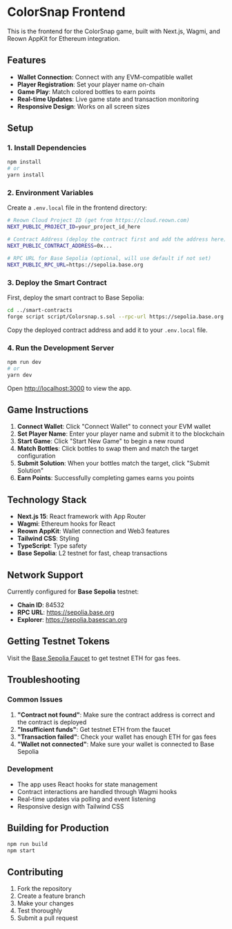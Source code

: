 # ColorSnap Frontend

This is the frontend for the ColorSnap game, built with Next.js, Wagmi, and Reown AppKit for Ethereum integration.

## Features

- **Wallet Connection**: Connect with any EVM-compatible wallet
- **Player Registration**: Set your player name on-chain
- **Game Play**: Match colored bottles to earn points
- **Real-time Updates**: Live game state and transaction monitoring
- **Responsive Design**: Works on all screen sizes

## Setup

### 1. Install Dependencies

```bash
npm install
# or
yarn install
```

### 2. Environment Variables

Create a `.env.local` file in the frontend directory:

```bash
# Reown Cloud Project ID (get from https://cloud.reown.com)
NEXT_PUBLIC_PROJECT_ID=your_project_id_here

# Contract Address (deploy the contract first and add the address here)
NEXT_PUBLIC_CONTRACT_ADDRESS=0x...

# RPC URL for Base Sepolia (optional, will use default if not set)
NEXT_PUBLIC_RPC_URL=https://sepolia.base.org
```

### 3. Deploy the Smart Contract

First, deploy the smart contract to Base Sepolia:

```bash
cd ../smart-contracts
forge script script/Colorsnap.s.sol --rpc-url https://sepolia.base.org --broadcast
```

Copy the deployed contract address and add it to your `.env.local` file.

### 4. Run the Development Server

```bash
npm run dev
# or
yarn dev
```

Open [http://localhost:3000](http://localhost:3000) to view the app.

## Game Instructions

1. **Connect Wallet**: Click "Connect Wallet" to connect your EVM wallet
2. **Set Player Name**: Enter your player name and submit it to the blockchain
3. **Start Game**: Click "Start New Game" to begin a new round
4. **Match Bottles**: Click bottles to swap them and match the target configuration
5. **Submit Solution**: When your bottles match the target, click "Submit Solution"
6. **Earn Points**: Successfully completing games earns you points

## Technology Stack

- **Next.js 15**: React framework with App Router
- **Wagmi**: Ethereum hooks for React
- **Reown AppKit**: Wallet connection and Web3 features
- **Tailwind CSS**: Styling
- **TypeScript**: Type safety
- **Base Sepolia**: L2 testnet for fast, cheap transactions

## Network Support

Currently configured for **Base Sepolia** testnet:
- **Chain ID**: 84532
- **RPC URL**: https://sepolia.base.org
- **Explorer**: https://sepolia.basescan.org

## Getting Testnet Tokens

Visit the [Base Sepolia Faucet](https://www.coinbase.com/faucets/base-ethereum-sepolia-faucet) to get testnet ETH for gas fees.

## Troubleshooting

### Common Issues

1. **"Contract not found"**: Make sure the contract address is correct and the contract is deployed
2. **"Insufficient funds"**: Get testnet ETH from the faucet
3. **"Transaction failed"**: Check your wallet has enough ETH for gas fees
4. **"Wallet not connected"**: Make sure your wallet is connected to Base Sepolia

### Development

- The app uses React hooks for state management
- Contract interactions are handled through Wagmi hooks
- Real-time updates via polling and event listening
- Responsive design with Tailwind CSS

## Building for Production

```bash
npm run build
npm start
```

## Contributing

1. Fork the repository
2. Create a feature branch
3. Make your changes
4. Test thoroughly
5. Submit a pull request
